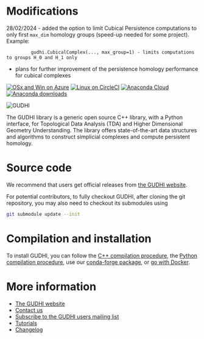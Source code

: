 
# Modifications

28/02/2024 - added the option to limit Cubical Persistence computations to only first ```max_dim``` homology groups (speed-up needed for some project). Example:

             gudhi.CubicalComplex(..., max_group=1) - limits computations to groups H_0 and H_1 only
            
- plans for further improvement of the persistence homology performance for cubical complexes





[![OSx and Win on Azure](https://dev.azure.com/GUDHI/gudhi-devel/_apis/build/status/GUDHI.gudhi-devel?branchName=master)](https://dev.azure.com/GUDHI/gudhi-devel/_build/latest?definitionId=1&branchName=master)
[![Linux on CircleCI](https://circleci.com/gh/GUDHI/gudhi-devel/tree/master.svg?style=svg)](https://circleci.com/gh/GUDHI/gudhi-devel/tree/master)
[![Anaconda Cloud](https://anaconda.org/conda-forge/gudhi/badges/version.svg)](https://anaconda.org/conda-forge/gudhi)
[![Anaconda downloads](https://anaconda.org/conda-forge/gudhi/badges/downloads.svg)](https://anaconda.org/conda-forge/gudhi)


![GUDHI](src/common/doc/Gudhi_banner.png "Topological Data Analysis (TDA) and Higher Dimensional Geometry Understanding")

The GUDHI library is a generic open source C++ library, with a Python interface, for Topological Data Analysis (TDA) and Higher Dimensional Geometry Understanding. The library offers state-of-the-art data structures and algorithms to construct simplicial complexes and compute persistent homology.

# Source code

We recommend that users get official releases from [the GUDHI website](https://gudhi.inria.fr/).

For potential contributors, to fully checkout GUDHI, after cloning the git repository, you may also need to checkout its submodules using
```sh
git submodule update --init
```

# Compilation and installation

To install GUDHI, you can follow the [C++ compilation procedure](https://gudhi.inria.fr/doc/latest/installation.html), the [Python compilation procedure](https://gudhi.inria.fr/python/latest/installation.html), use our [conda-forge package](https://gudhi.inria.fr/conda/), or [go with Docker](https://gudhi.inria.fr/dockerfile/).

# More information

* [The GUDHI website](https://gudhi.inria.fr/)
* [Contact us](https://gudhi.inria.fr/contact/)
* [Subscribe to the GUDHI users mailing list](https://gudhi.inria.fr/keepintouch/)
* [Tutorials](https://gudhi.inria.fr/tutorials/)
* [Changelog](.github/changelog.md)
